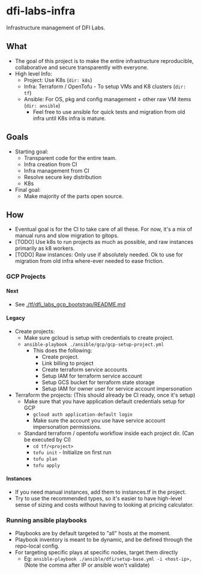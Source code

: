 # dfi-labs-infra

Infrastructure management of DFI Labs.

## What

- The goal of this project is to make the entire infrastructure reproducible, collaborative and secure transparently with everyone.
- High level Info:
  - Project: Use K8s (`dir: k8s`)
  - Infra: Terraform / OpenTofu - To setup VMs and K8 clusters (`dir: tf`)
  - Ansible:  For OS, pkg and config management + other raw VM items (`dir: ansible`)
    - Feel free to use ansible for quick tests and migration from old infra until K8s infra is mature.

## Goals

- Starting goal:
  - Transparent code for the entire team.
  - Infra creation from CI
  - Infra management from CI
  - Resolve secure key distribution
  - K8s
- Final goal:
  - Make majority of the parts open source.

## How

- Eventual goal is for the CI to take care of all these. For now, it's a mix of manual runs and slow migration to gitops.
- [TODO] Use k8s to run projects as much as possible, and raw instances primarily as  k8 workers.
- [TODO] Raw instances: Only use if absolutely needed. Ok to use for migration from old infra where-ever needed to ease friction.

### GCP Projects

#### Next

- See [./tf/dfi_labs_gcp_bootstrap/README.md](tf/dfi_labs_gcp_bootstrap/README.md)

#### Legacy

- Create projects:
  - Make sure gcloud is setup with credentials to create project.
  - `ansible-playbook ./ansible/gcp/gcp-setup-project.yml`
    - This does the following:
      - Create project.
      - Link billing to project
      - Create terraform service accounts
      - Setup IAM for terraform service account
      - Setup GCS bucket for terraform state storage
      - Setup IAM for owner user for service account impersonation
- Terraform the projects: (This should already be CI ready, once it's setup)
  - Make sure that you have application default credentials setup for GCP
    - `gcloud auth application-default login`
    - Make sure the account you use have service account impersonation permissions.
  - Standard terraform / opentofu workflow inside each project dir. (Can be executed by CI)
    - `cd tf/<project>`
    - `tofu init` - Initialize on first run
    - `tofu plan`
    - `tofu apply`

#### Instances

- If you need manual instances, add them to instances.tf in the project.
- Try to use the recommended types, so it's easier to have high-level sense of sizing and costs without having to looking at pricing calculator.

### Running ansible playbooks

- Playbooks are by default targeted to "all" hosts at the moment.
- Playbook inventory is meant to be dynamic, and be defined through the repo-local config.
- For targeting specific plays at specific nodes, target them directly
  - Eg: `ansible-playbook ./ansible/dfi/setup-base.yml -i <host-ip>,` (Note the comma after IP or ansible won't validate)
